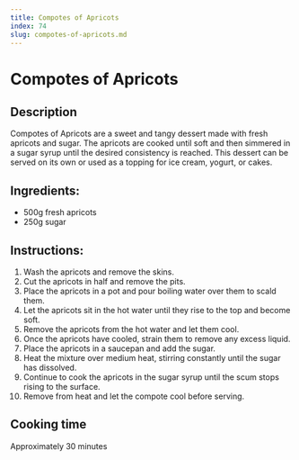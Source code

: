 ```yaml
---
title: Compotes of Apricots
index: 74
slug: compotes-of-apricots.md
---
```


# Compotes of Apricots

## Description
Compotes of Apricots are a sweet and tangy dessert made with fresh apricots and sugar. The apricots are cooked until soft and then simmered in a sugar syrup until the desired consistency is reached. This dessert can be served on its own or used as a topping for ice cream, yogurt, or cakes.

## Ingredients:
- 500g fresh apricots
- 250g sugar

## Instructions:
1. Wash the apricots and remove the skins.
2. Cut the apricots in half and remove the pits.
3. Place the apricots in a pot and pour boiling water over them to scald them.
4. Let the apricots sit in the hot water until they rise to the top and become soft.
5. Remove the apricots from the hot water and let them cool.
6. Once the apricots have cooled, strain them to remove any excess liquid.
7. Place the apricots in a saucepan and add the sugar.
8. Heat the mixture over medium heat, stirring constantly until the sugar has dissolved.
9. Continue to cook the apricots in the sugar syrup until the scum stops rising to the surface.
10. Remove from heat and let the compote cool before serving.

## Cooking time
Approximately 30 minutes